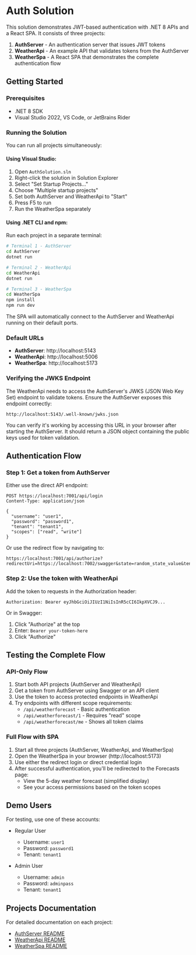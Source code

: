 # Auth Solution

This solution demonstrates JWT-based authentication with .NET 8 APIs and a React SPA. It consists of three projects:

1. **AuthServer** - An authentication server that issues JWT tokens
2. **WeatherApi** - An example API that validates tokens from the AuthServer
3. **WeatherSpa** - A React SPA that demonstrates the complete authentication flow

## Getting Started

### Prerequisites

- .NET 8 SDK
- Visual Studio 2022, VS Code, or JetBrains Rider

### Running the Solution

You can run all projects simultaneously:

#### Using Visual Studio:
1. Open `AuthSolution.sln`
2. Right-click the solution in Solution Explorer
3. Select "Set Startup Projects..."
4. Choose "Multiple startup projects"
5. Set both AuthServer and WeatherApi to "Start"
6. Press F5 to run
7. Run the WeatherSpa separately

#### Using .NET CLI and npm:
Run each project in a separate terminal:

```bash
# Terminal 1 - AuthServer
cd AuthServer
dotnet run

# Terminal 2 - WeatherApi
cd WeatherApi
dotnet run

# Terminal 3 - WeatherSpa
cd WeatherSpa
npm install
npm run dev
```

The SPA will automatically connect to the AuthServer and WeatherApi running on their default ports.


### Default URLs

- **AuthServer**: http://localhost:5143
- **WeatherApi**: http://localhost:5006
- **WeatherSpa**: http://localhost:5173

### Verifying the JWKS Endpoint

The WeatherApi needs to access the AuthServer's JWKS (JSON Web Key Set) endpoint to validate tokens. Ensure the AuthServer exposes this endpoint correctly:

```
http://localhost:5143/.well-known/jwks.json
```

You can verify it's working by accessing this URL in your browser after starting the AuthServer. It should return a JSON object containing the public keys used for token validation.

## Authentication Flow

### Step 1: Get a token from AuthServer

Either use the direct API endpoint:

```http
POST https://localhost:7001/api/login
Content-Type: application/json

{
  "username": "user1",
  "password": "password1",
  "tenant": "tenant1",
  "scopes": ["read", "write"]
}
```

Or use the redirect flow by navigating to:
```
https://localhost:7001/api/authorize?redirectUri=https://localhost:7002/swagger&state=random_state_value&tenant=tenant1
```

### Step 2: Use the token with WeatherApi

Add the token to requests in the Authorization header:
```
Authorization: Bearer eyJhbGciOiJIUzI1NiIsInR5cCI6IkpXVCJ9...
```

Or in Swagger:
1. Click "Authorize" at the top
2. Enter: `Bearer your-token-here`
3. Click "Authorize"

## Testing the Complete Flow

### API-Only Flow
1. Start both API projects (AuthServer and WeatherApi)
2. Get a token from AuthServer using Swagger or an API client
3. Use the token to access protected endpoints in WeatherApi
4. Try endpoints with different scope requirements:
   - `/api/weatherforecast` - Basic authentication
   - `/api/weatherforecast/1` - Requires "read" scope
   - `/api/weatherforecast/me` - Shows all token claims

### Full Flow with SPA
1. Start all three projects (AuthServer, WeatherApi, and WeatherSpa)
2. Open the WeatherSpa in your browser (http://localhost:5173)
3. Use either the redirect login or direct credential login
4. After successful authentication, you'll be redirected to the Forecasts page:
   - View the 5-day weather forecast (simplified display)
   - See your access permissions based on the token scopes

## Demo Users

For testing, use one of these accounts:

- Regular User
  - Username: `user1`
  - Password: `password1`
  - Tenant: `tenant1`

- Admin User
  - Username: `admin`
  - Password: `adminpass`
  - Tenant: `tenant1`

## Projects Documentation

For detailed documentation on each project:

- [AuthServer README](./AuthServer/README.md)
- [WeatherApi README](./WeatherApi/README.md)
- [WeatherSpa README](./WeatherSpa/README.md)